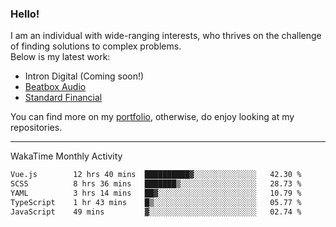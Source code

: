 ### Hello!

I am an individual with wide-ranging interests, who thrives on the challenge of finding solutions to complex problems. <br/> Below is my latest work:
- Intron Digital (Coming soon!)
- [Beatbox Audio](https://bumbleboss.xyz/w/beatbox-audio)
- [Standard Financial](https://bumbleboss.xyz/w/standard-financial)

You can find more on my [portfolio](https://bumbleboss.xyz/work), otherwise, do enjoy looking at my repositories.

---

WakaTime Monthly Activity

<!--START_SECTION:waka-->

```txt
Vue.js        12 hrs 40 mins  ██████████▓░░░░░░░░░░░░░░   42.30 %
SCSS          8 hrs 36 mins   ███████▒░░░░░░░░░░░░░░░░░   28.73 %
YAML          3 hrs 14 mins   ██▓░░░░░░░░░░░░░░░░░░░░░░   10.79 %
TypeScript    1 hr 43 mins    █▒░░░░░░░░░░░░░░░░░░░░░░░   05.77 %
JavaScript    49 mins         ▓░░░░░░░░░░░░░░░░░░░░░░░░   02.74 %
```

<!--END_SECTION:waka-->
